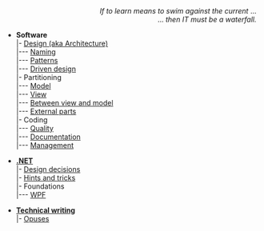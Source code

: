 <div dir="rtl">...&nbsp;<i>If to learn means to swim against the current</i></div>
<div dir="rtl"><i>.then IT must be a waterfall</i>&nbsp;...</div>

- __Software__\
|- [Design (aka Architecture)](readme+/dev/software-design.md)\
|--- [Naming](readme+/dev/code-naming.md)\
|--- [Patterns](readme+/dev/code-patterns.md)\
|--- [Driven design](readme+/dev/tdd-ddd.md)\
|- Partitioning\
|--- [Model](readme+/dev/software-parts/app-model.md)\
|--- [View](readme+/dev/software-parts/app-view.md)\
|--- [Between view and model](readme+/dev/software-parts/app-view_model.md)\
|--- [External parts](readme+/dev/software-parts/ext_parts.md)\
|- Coding\
|--- [Quality](readme+/dev/praxis/code-quality.md)\
|--- [Documentation](readme+/dev/praxis/code-docu.md)\
|--- [Management](readme+/dev/praxis/code-mngmnt.md) 

- [__.NET__](readme+/dev/.net)\
|- [Design decisions](readme+/dev/.net/readme+/design)\
|- [Hints and tricks](readme+/dev/.net/readme+/cs-hints.md)\
|- Foundations\
|--- [WPF](readme+/dev/.net/wpf/)

- [__Technical writing__](readme+/pencraft)\
|- [Opuses](readme+/pencraft/readme+/opuses/)

